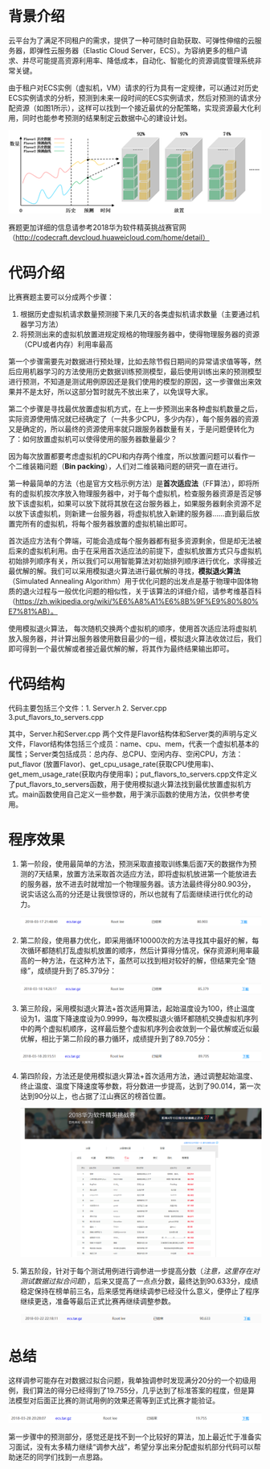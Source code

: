 # 背景介绍

云平台为了满足不同租户的需求，提供了一种可随时自助获取、可弹性伸缩的云服务器，即弹性云服务器（Elastic Cloud Server，ECS）。为容纳更多的租户请求、并尽可能提高资源利用率、降低成本，自动化、智能化的资源调度管理系统非常关键。

由于租户对ECS实例（虚拟机，VM）请求的行为具有一定规律，可以通过对历史ECS实例请求的分析，预测到未来一段时间的ECS实例请求，然后对预测的请求分配资源（如图1所示），这样可以找到一个接近最优的分配策略，实现资源最大化利用，同时也能参考预测的结果制定云数据中心的建设计划。

![png](img/1-1.png)

赛题更加详细的信息请参考2018华为软件精英挑战赛官网（http://codecraft.devcloud.huaweicloud.com/home/detail）

# 代码介绍

比赛赛题主要可以分成两个步骤：

1. 根据历史虚拟机请求数量预测接下来几天的各类虚拟机请求数量（主要通过机器学习方法）
2. 将预测出来的虚拟机放置进规定规格的物理服务器中，使得物理服务器的资源（CPU或者内存）利用率最高

第一个步骤需要先对数据进行预处理，比如去除节假日期间的异常请求值等等，然后应用机器学习的方法使用历史数据训练预测模型，最后使用训练出来的预测模型进行预测，不知道是测试用例原因还是我们使用的模型的原因，这一步骤做出来效果并不是太好，所以这部分暂时就先不放出来了，以免误导大家。

第二个步骤是寻找最优放置虚拟机方式，在上一步预测出来各种虚拟机数量之后，实际资源使用情况就已经确定了（一共多少CPU，多少内存），每个服务器的资源又是确定的，所以最终的资源使用率就只跟服务器数量有关，于是问题便转化为了：如何放置虚拟机可以使得使用的服务器数量最少？

因为每次放置都要考虑虚拟机的CPU和内存两个维度，所以放置问题可以看作一个二维装箱问题（**Bin packing**），人们对二维装箱问题的研究一直在进行。

第一种最简单的方法（也是官方文档示例方法）是**首次适应法**（FF算法），即将所有的虚拟机按次序放入物理服务器中，对于每个虚拟机，检查服务器资源是否足够放下该虚拟机，如果可以放下就将其放在这台服务器上，如果服务器剩余资源不足以放下该虚拟机，则新建一台服务器，将虚拟机放入新建的服务器……直到最后放置完所有的虚拟机，将每个服务器放置的虚拟机输出即可。

首次适应方法有个弊端，可能会造成每个服务器都有挺多资源剩余，但是却无法被后来的虚拟机利用。由于在采用首次适应法的前提下，虚拟机放置方式只与虚拟机初始排列顺序有关，所以我们可以用智能算法对初始排列顺序进行优化，求得接近最优解的解。我们可以采用模拟退火算法进行最优解的寻找，**模拟退火算法**（Simulated Annealing Algorithm）用于优化问题的出发点是基于物理中固体物质的退火过程与一般优化问题的相似性，关于该算法的详细介绍，请参考维基百科（https://zh.wikipedia.org/wiki/%E6%A8%A1%E6%8B%9F%E9%80%80%E7%81%AB）。

使用模拟退火算法， 每次随机交换两个虚拟机的顺序，使用首次适应法将虚拟机放入服务器，并计算出服务器使用数目最少的一组，模拟退火算法收敛过后，我们即可得到一个最优解或者接近最优解的解，将其作为最终结果输出即可。

# 代码结构

代码主要包括三个文件：1. Server.h   2. Server.cpp   3.put_flavors_to_servers.cpp

其中，Server.h和Server.cpp 两个文件是Flavor结构体和Server类的声明与定义文件，Flavor结构体包括三个成员：name、cpu、mem，代表一个虚拟机基本的属性；Server类包括成员：总内存、总CPU、空闲内存、空闲CPU，方法：put_flavor (放置Flavor)、get_cpu_usage_rate(获取CPU使用率)、get_mem_usage_rate(获取内存使用率)；put_flavors_to_servers.cpp文件定义了put_flavors_to_servers函数，用于使用模拟退火算法找到最优放置虚拟机方式。main函数使用自己定义一些参数，用于演示函数的使用方法，仅供参考使用。

# 程序效果

1. 第一阶段，使用最简单的方法，预测采取直接取训练集后面7天的数据作为预测的7天结果，放置方法采取首次适应方法，即将虚拟机放进第一个能放进去的服务器，放不进去时就增加一个物理服务器。该方法最终得分80.903分，说实话这么高的分还是让我很惊讶的，所以也就有了后面继续进行优化的动力。

   ![80.903](img/score1.png)

2. 第二阶段，使用暴力优化，即采用循环10000次的方法寻找其中最好的解，每次循环都随机打乱虚拟机放置的顺序，然后计算得分情况，保存资源利用率最高的一种方法，在这种方法下，虽然可以找到相对较好的解，但结果完全“随缘”，成绩提升到了85.379分：

   ![score2](img/score2.png)

3. 第三阶段，采用模拟退火算法+首次适用算法，起始温度设为100，终止温度设为1，温度下降速度设为0.9999，每次模拟退火循环都随机交换虚拟机序列中的两个虚拟机顺序，这样最后整个虚拟机序列会收敛到一个最优解或近似最优解，相比于第二阶段的暴力循环，成绩提升到了89.705分：

   ![score3](img/score3.png)

4. 第四阶段，方法还是使用模拟退火算法+首次适用方法，通过调整起始温度、终止温度、温度下降速度等参数，将分数进一步提高，达到了90.014，第一次达到90分以上，也占据了江山赛区的榜首位置。

   ![socre4](img/score4.png)

5. 第五阶段，针对于每个测试用例进行调参进一步提高分数（*注意，这里存在对测试数据过拟合问题*），后来又提高了一点点分数，最终达到90.633分，成绩稳定保持在榜单前三名，后来感觉再继续调参已经没什么意义，便停止了程序继续更迭，准备等最后正式比赛再继续调整参数。

   ![score5](img/score5.png)

# 总结

这样调参可能存在对数据过拟合问题，我单独调参时发现满分20分的一个初级用例，我们算法的得分已经得到了19.755分，几乎达到了标准答案的程度，但是算法模型对后面正比赛的测试用例的效果还需等到正式比赛才能验证。

![score6](img/score6.png)

第一步骤中的预测部分，感觉还是找不到一个比较好的算法，加上最近忙于准备实习面试，没有太多精力继续“调参大战”，希望分享出来分配虚拟机部分代码可以帮助迷茫的同学们找到一点思路。
